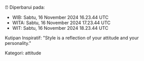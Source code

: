 ⏰ Diperbarui pada:
- WIB: Sabtu, 16 November 2024 16.23.44 UTC
- WITA: Sabtu, 16 November 2024 17.23.44 UTC
- WIT: Sabtu, 16 November 2024 18.23.44 UTC

Kutipan Inspiratif:
"Style is a reflection of your attitude and your personality."


Kategori: attitude

